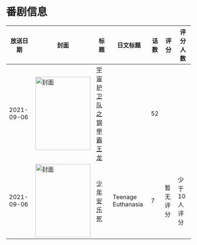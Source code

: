 # 番剧信息

|放送日期|封面|标题|日文标题|话数|评分|评分人数|
|---|---|---|---|---|---|---|
|2021-09-06|<img src="//lain.bgm.tv/pic/cover/c/4f/66/350613_I333m.jpg" alt="封面" style="width:150px;height:200px;object-fit:cover;">|[宇宙护卫队之钢甲霸王龙](https://bangumi.tv/subject/350613)||52|||
|2021-09-06|<img src="//lain.bgm.tv/pic/cover/c/55/99/438653_1N6ME.jpg" alt="封面" style="width:150px;height:200px;object-fit:cover;">|[少年安乐死](https://bangumi.tv/subject/438653)|Teenage Euthanasia|7|暂无评分|少于10人评分|
